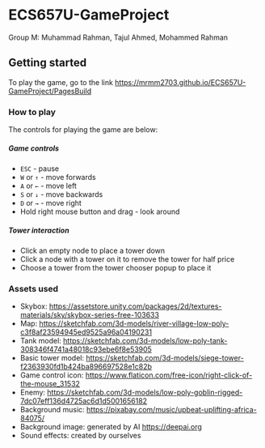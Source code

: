 # ECS657U-GameProject
Group M: Muhammad Rahman, Tajul Ahmed, Mohammed Rahman

## Getting started
To play the game, go to the link https://mrmm2703.github.io/ECS657U-GameProject/PagesBuild

### How to play
The controls for playing the game are below:
##### Game controls

* `ESC` - pause
* `W` or `↑` - move forwards
* `A` or `←` - move left
* `S` or `↓` - move backwards
* `D` or `→` - move right
* Hold right mouse button and drag - look around

##### Tower interaction
* Click an empty node to place a tower down
* Click a node with a tower on it to remove the tower for half price
* Choose a tower from the tower chooser popup to place it

### Assets used
* Skybox: https://assetstore.unity.com/packages/2d/textures-materials/sky/skybox-series-free-103633
* Map: https://sketchfab.com/3d-models/river-village-low-poly-c3f8af23594945ed9525a96a04190231
* Tank model: https://sketchfab.com/3d-models/low-poly-tank-308346f4741a48018c93ebe6f8e53905
* Basic tower model: https://sketchfab.com/3d-models/siege-tower-f2363930fd1b424ba896697528e1c82b
* Game control icon: https://www.flaticon.com/free-icon/right-click-of-the-mouse_31532
* Enemy: https://sketchfab.com/3d-models/low-poly-goblin-rigged-7dc07eff136d4725ac6d1d5001656182
* Background music: https://pixabay.com/music/upbeat-uplifting-africa-84075/
* Background image: generated by AI https://deepai.org
* Sound effects: created by ourselves
